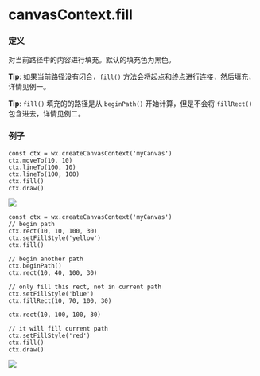 <!-- https://developers.weixin.qq.com/miniprogram/dev/api/canvas/fill.html -->

canvasContext.fill
==================

### 定义

对当前路径中的内容进行填充。默认的填充色为黑色。

**Tip**: 如果当前路径没有闭合，`fill()` 方法会将起点和终点进行连接，然后填充，详情见例一。

**Tip**: `fill()` 填充的的路径是从 `beginPath()` 开始计算，但是不会将 `fillRect()` 包含进去，详情见例二。

### 例子

    const ctx = wx.createCanvasContext('myCanvas')
    ctx.moveTo(10, 10)
    ctx.lineTo(100, 10)
    ctx.lineTo(100, 100)
    ctx.fill()
    ctx.draw()
    

![](https://mp.weixin.qq.com/debug/wxadoc/dev/image/canvas/fill-line.png?t=2018413)

    const ctx = wx.createCanvasContext('myCanvas')
    // begin path
    ctx.rect(10, 10, 100, 30)
    ctx.setFillStyle('yellow')
    ctx.fill()
    
    // begin another path
    ctx.beginPath()
    ctx.rect(10, 40, 100, 30)
    
    // only fill this rect, not in current path
    ctx.setFillStyle('blue')
    ctx.fillRect(10, 70, 100, 30)
    
    ctx.rect(10, 100, 100, 30)
    
    // it will fill current path
    ctx.setFillStyle('red')
    ctx.fill()
    ctx.draw()
    

![](https://mp.weixin.qq.com/debug/wxadoc/dev/image/canvas/fill-path.png?t=2018413)
